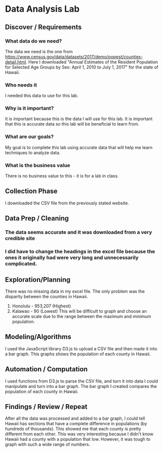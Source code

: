 # Data Analysis Lab

## Discover / Requirements
### What data do we need? ###
The data we need is the one from https://www.census.gov/data/datasets/2017/demo/popest/counties-detail.html. Here I downloaded "Annual Estimates of the Resident Population for Selected Age Groups by Sex: April 1, 2010 to July 1, 2017" for the state of Hawaii.

### Who needs it ###
I needed this data to use for this lab.

### Why is it important? ###
It is important because this is the data I will use for this lab. It is important that this is accurate data so this lab will be beneficial to learn from.

### What are our goals? ###
My goal is to complete this lab using accurate data that will help me learn techniques to analyze data.

### What is the business value ###
There is no business value to this - it is for a lab in class.

## Collection Phase ##
I downloaded the CSV file from the previously stated website.

## Data Prep / Cleaning ##
### The data seems accurate and it was downloaded from a very credible site ###
### I did have to change the headings in the excel file because the ones it originally had were very long and unnecessarily complicated. ###

## Exploration/Planning ##
There was no missing data in my excel file. The only problem was the disparity between the counties in Hawaii.
1. Honolulu - 953,207 (Highest)
2. Kalawao - 90 (Lowest)
This will be difficult to graph and choose an accurate scale due to the range between the maximum and minimum population.

## Modeling/Algorithms ##
I used the JavaScript library D3.js to upload a CSV file and then made it into a bar graph. This graphs shows the population of each county in Hawaii.

## Automation / Computation ##
I used functions from D3.js to parse the CSV file, and turn it into data I could manipulate and turn into a bar graph. The bar graph I created compares the population of each county in Hawaii.

## Findings / Review / Repeat ##
After all the data was processed and added to a bar graph, I could tell Hawaii has sections that have a complete difference in populations (by hundreds of thousands). This showed me that each county is pretty different from each other. This was very interesting because I didn't know Hawaii had a county with a population that low. However, it was tough to graph with such a wide range of numbers.
